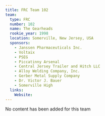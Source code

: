 ```yaml
---
title: FRC Team 102
team:
  type: FRC
  number: 102
  name: The Gearheads
  rookie_year: 1998
  location: Somerville, New Jersey, USA
  sponsors:
    - Janssen Pharmaceuticals Inc.
    - Voltaix
    - PSEG
    - Piccatinny Arsenal
    - Central Jersey Trailer and Hitch LLC
    - Alloy Welding Company, Inc.
    - Gerber Metal Supply Company
    - Dr. Victor J. Bauer
    - Somerville High
  links:
    Website: 
---
```

No content has been added for this team
